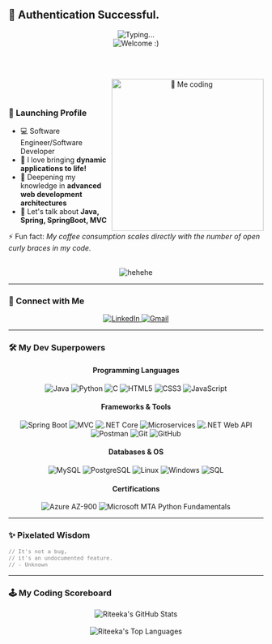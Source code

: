 ## 🔐 Authentication Successful.

<div align="center">
  <img src="https://readme-typing-svg.herokuapp.com?font=Fira+Code&weight=600&size=30&pause=1000&color=2196F3&center=true&vCenter=true&width=600&lines=I'm+Riteeka+Purnekar+😎" alt="Typing..." />
    <br> <img src="https://readme-typing-svg.herokuapp.com?font=Press+Start+2P&weight=600&size=30&pause=1000&color=2196F3&center=true&vCenter=true&width=600&lines=My+Codebase+Awaits!" alt="Welcome :)" />
</div>

<br><br>

<div align="center">  
  <img src="https://media2.giphy.com/media/v1.Y2lkPTc5MGI3NjExejh6NG84N24wcHJ2MmZ1MzJsb2x0NDg2d2xsN3R3c2dvcTU4cmZsaSZlcD12MV9pbnRlcm5hbF9naWZfYnlfaWQmY3Q9Zw/L1R1tvI9svkIWwpVYr/giphy.gif" align="right" alt="👋 Me coding" width="300">
</div>

<br><br> 

### 🚀 Launching Profile

- 💻 Software Engineer/Software Developer
- 🔭 I love bringing **dynamic applications to life!**
- 🌱 Deepening my knowledge in **advanced web development architectures**
- 💬 Let's talk about **Java, Spring, SpringBoot, MVC**
  
⚡ Fun fact: <i>My coffee consumption scales directly with the number of open curly braces in my code.</i>
  


<br>

<div align="center">
  <img src="https://readme-typing-svg.herokuapp.com?font=Comic+Sans+MS&weight=500&size=20&pause=1500&color=D399FF&center=true&vCenter=true&width=1000&lines=I+once+tried+to+teach+my+cat+basic+binary%2C+but+we're+still+stuck+on+the+'meow'+phase." alt="hehehe" />
</div>

---

### 🔗 Connect with Me

<div align="center">
  <p>
    <a href="[YOUR_LINKEDIN_PROFILE_UR](https://www.linkedin.com/in/riteeka-purnekar-0039851a9/)L" target="_blank">
      <img src="https://img.shields.io/badge/LinkedIn-0077B5?style=for-the-badge&logo=linkedin&logoColor=white" alt="LinkedIn">
    </a>
    <a href="mailto:riteekajainrj990@gmail.com" target="_blank">
      <img src="https://img.shields.io/badge/Gmail-D14836?style=for-the-badge&logo=gmail&logoColor=white" alt="Gmail">
    </a>
    </p>
</div>

---

### 🛠️ My Dev Superpowers

<div align="center">
  <h4>Programming Languages</h4>
  <p>
    <img src="https://img.shields.io/badge/Java-007396?style=for-the-badge&logo=java&logoColor=white" alt="Java">
    <img src="https://img.shields.io/badge/Python-3776AB?style=for-the-badge&logo=python&logoColor=white" alt="Python">
    <img src="https://img.shields.io/badge/C-A8B9CC?style=for-the-badge&logo=c&logoColor=white" alt="C">
    <img src="https://img.shields.io/badge/HTML5-E34F26?style=for-for-the-badge&logo=html5&logoColor=white" alt="HTML5">
    <img src="https://img.shields.io/badge/CSS3-1572B6?style=for-the-badge&logo=css3&logoColor=white" alt="CSS3">
    <img src="https://img.shields.io/badge/JavaScript-F7DF1E?style=for-the-badge&logo=javascript&logoColor=black" alt="JavaScript">
  </p>
  
  <h4>Frameworks & Tools</h4>
  <p>
    <img src="https://img.shields.io/badge/Spring%20Boot-6DB33F?style=for-the-badge&logo=springboot&logoColor=white" alt="Spring Boot">
    <img src="https://img.shields.io/badge/MVC-E34F26?style=for-the-badge&color=blue&logoColor=white" alt="MVC"> <img src="https://img.shields.io/badge/.NET%20Core-512BD4?style=for-the-badge&logo=dotnet&logoColor=white" alt=".NET Core">
    <img src="https://img.shields.io/badge/Microservices-FF4500?style=for-the-badge&logo=microgen&logoColor=white" alt="Microservices">
    <img src="https://img.shields.io/badge/.NET%20Web%20API-512BD4?style=for-the-badge&logo=dot-net&logoColor=white" alt=".NET Web API">
    <img src="https://img.shields.io/badge/Postman-FF6C37?style=for-the-badge&logo=postman&logoColor=white" alt="Postman">
    <img src="https://img.shields.io/badge/Git-F05032?style=for-the-badge&logo=git&logoColor=white" alt="Git">
    <img src="https://img.shields.io/badge/GitHub-181717?style=for-the-badge&logo=github&logoColor=white" alt="GitHub">
  </p>

  <h4>Databases & OS</h4>
  <p>
    <img src="https://img.shields.io/badge/MySQL-4479A1?style=for-the-badge&logo=mysql&logoColor=white" alt="MySQL">
    <img src="https://img.shields.io/badge/PostgreSQL-336791?style=for-the-badge&logo=postgresql&logoColor=white" alt="PostgreSQL">
    <img src="https://img.shields.io/badge/Linux-FCC624?style=for-the-badge&logo=linux&logoColor=black" alt="Linux">
    <img src="https://img.shields.io/badge/Windows-0078D6?style=for-the-badge&logo=windows&logoColor=white" alt="Windows">
    <img src="https://img.shields.io/badge/SQL-4479A1?style=for-the-badge&logo=microsoft-sql-server&logoColor=white" alt="SQL">
  </p>

  <h4>Certifications</h4>
  <p>
    <img src="https://img.shields.io/badge/Azure%20AZ--900-0078D4?style=for-the-badge&logo=microsoftazure&logoColor=white" alt="Azure AZ-900">
    <img src="https://img.shields.io/badge/Microsoft%20MTA%20Python-0078D4?style=for-the-badge&logo=microsoft&logoColor=white" alt="Microsoft MTA Python Fundamentals">
  </p>
</div>

---

### ✨ Pixelated Wisdom

<div align="left">
  <p style="color:#808080; font-size:0.9em;">
    <code>// It's not a bug,</code><br>
    <code>// it's an undocumented feature.</code><br>
    <code>// - Unknown</code>
  </p>
</div>

---

### 🕹️ My Coding Scoreboard

<div align="center">
  <img src="https://github-readme-stats.vercel.app/api?username=riteekapurnekar&show_icons=true&theme=dark&rank_icon=github" alt="Riteeka's GitHub Stats" />
</div>

<br>

<div align="center">
  <img src="https://github-readme-stats.vercel.app/api/top-langs/?username=riteekapurnekar&layout=compact&theme=dark" alt="Riteeka's Top Languages" />
</div>

<!--
**riteekapurnekar/riteekapurnekar** is a ✨ _special_ ✨ repository because its `README.md` (this file) appears on your GitHub profile.

Here are some ideas to get you started:


- 🔭 I’m currently working on ...
- 🌱 I’m currently learning ...
- 👯 I’m looking to collaborate on ...
- 🤔 I’m looking for help with ...
- 💬 Ask me about ...
- 📫 How to reach me: ...
- 😄 Pronouns: ...
- ⚡ Fun fact: ...
-->
